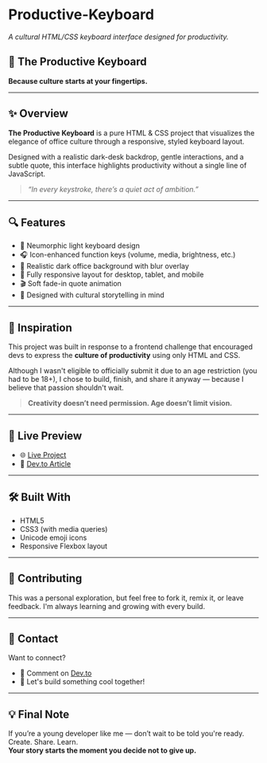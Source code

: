 # Productive-Keyboard  
*A cultural HTML/CSS keyboard interface designed for productivity.*

## 🎯 The Productive Keyboard  
**Because culture starts at your fingertips.**

---

## ✨ Overview

**The Productive Keyboard** is a pure HTML & CSS project that visualizes the elegance of office culture through a responsive, styled keyboard layout.

Designed with a realistic dark-desk backdrop, gentle interactions, and a subtle quote, this interface highlights productivity without a single line of JavaScript.

> *“In every keystroke, there’s a quiet act of ambition.”*

---

## 🔍 Features

- 🎨 Neumorphic light keyboard design  
- 🎧 Icon-enhanced function keys (volume, media, brightness, etc.)  
- 🌆 Realistic dark office background with blur overlay  
- 📱 Fully responsive layout for desktop, tablet, and mobile  
- 🎬 Soft fade-in quote animation  
- 💬 Designed with cultural storytelling in mind  

---

## 🧠 Inspiration

This project was built in response to a frontend challenge that encouraged devs to express the **culture of productivity** using only HTML and CSS.

Although I wasn't eligible to officially submit it due to an age restriction (you had to be 18+), I chose to build, finish, and share it anyway — because I believe that passion shouldn't wait.

> **Creativity doesn’t need permission. Age doesn’t limit vision.**

---

## 📂 Live Preview

- 🌐 [Live Project](https://your-username.github.io/productive-keyboard) 
- 🔗 [Dev.to Article](https://dev.to/your-post-link)

---

## 🛠️ Built With

- HTML5  
- CSS3 (with media queries)  
- Unicode emoji icons  
- Responsive Flexbox layout  

---

## 🙌 Contributing

This was a personal exploration, but feel free to fork it, remix it, or leave feedback. I'm always learning and growing with every build.

---

## 📩 Contact

Want to connect?

- 💬 Comment on [Dev.to](https://dev.to/yourusername)
- 🤝 Let's build something cool together!

---

## 💡 Final Note

If you’re a young developer like me — don’t wait to be told you're ready.  
Create. Share. Learn.  
**Your story starts the moment you decide not to give up.**
